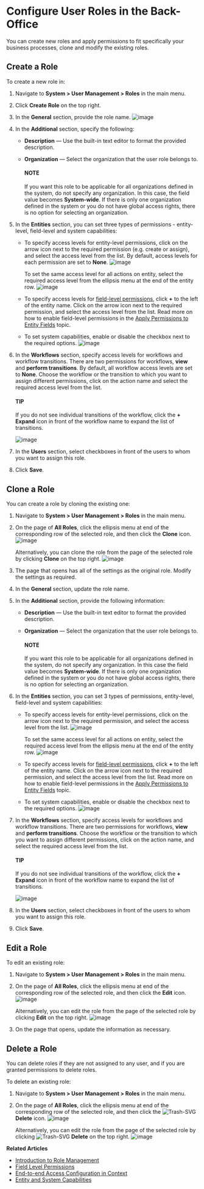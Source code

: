 <a id="user-guide-user-management-permissions-roles-interface"></a>

<a id="user-guide-user-management-permissions-roles-actions"></a>

# Configure User Roles in the Back-Office

You can create new roles and apply permissions to fit specifically your business processes, clone and modify the existing roles.

## Create a Role

To create a new role in:

1. Navigate to **System > User Management > Roles** in the main menu.
2. Click **Create Role** on the top right.
3. In the **General** section, provide the role name.
   ![image](user/img/system/user_management/create_new_role_from_scratch.png)
4. In the **Additional** section, specify the following:
   * **Description** — Use the built-in text editor to format the provided description.
   * **Organization** — Select the organization that the user role belongs to.

     #### NOTE
     If you want this role to be applicable for all organizations defined in the system, do not specify any organization. In this case, the field value becomes **System-wide**. If there is only one organization defined in the system or you do not have global access rights, there is no option for selecting an organization.
5. In the **Entities** section, you can set three types of permissions - entity-level, field-level and system capabilities:
   * To specify access levels for entity-level permissions, click on the arrow icon next to the required permission (e.g. create or assign), and select the access level from the list. By default, access levels for each permission are set to **None**.
     ![image](user/img/system/user_management/single_entity_level_permissions.png)

     To set the same access level for all actions on entity, select the required access level from the ellipsis menu at the end of the entity row.
     ![image](user/img/system/user_management/entity_level_permissions.png)
   * To specify access levels for [field-level permissions](field-level-acl.md#user-guide-user-management-permissions-roles-field-level-acl), click **+** to the left of the entity name. Click on the arrow icon next to the required permission, and select the access level from the list. Read more on how to enable field-level permissions in the [Apply Permissions to Entity Fields](field-level-acl.md#user-guide-user-management-permissions-roles-apply-field-level-acl) topic.
   * To set system capabilities, enable or disable the checkbox next to the required options.
     ![image](user/img/system/user_management/cloned_role_system_capabilities.png)
6. In the **Workflows** section, specify access levels for workflows and workflow transitions. There are two permissions for workflows, **view** and **perform transitions**. By default, all workflow access levels are set to **None**. Choose the workflow or the transition to which you want to assign different permissions, click on the action name and select the required access level from the list.

   #### TIP
   If you do not see individual transitions of the workflow, click the **+** **Expand** icon in front of the workflow name to expand the list of transitions.

   ![image](user/img/system/user_management/create_role_workflow_permissions.png)
7. In the **Users** section, select checkboxes in front of the users to whom you want to assign this role.
8. Click **Save**.

<a id="user-guide-user-management-permissions-roles-clone"></a>

## Clone a Role

You can create a role by cloning the existing one:

1. Navigate to **System > User Management > Roles** in the main menu.
2. On the page of **All Roles**, click the ellipsis menu at end of the corresponding row of the selected role, and then click the <i class="far fa-copy" aria-hidden="true"></i> **Clone** icon.
   ![image](user/img/system/user_management/clone_role_from_grid.png)

   Alternatively, you can clone the role from the page of the selected role by clicking <i class="far fa-copy" aria-hidden="true"></i> **Clone** on the top right.
   ![image](user/img/system/user_management/clone_role_from_role_page.png)
3. The page that opens has all of the settings as the original role. Modify the settings as required.
4. In the **General** section, update the role name.
5. In the **Additional** section, provide the following information:
   * **Description** — Use the built-in text editor to format the provided description.
   * **Organization** — Select the organization that the user role belongs to.

     #### NOTE
     If you want this role to be applicable for all organizations defined in the system, do not specify any organization. In this case the field value becomes **System-wide**. If there is only one organization defined in the system or you do not have global access rights, there is no option for selecting an organization.
6. In the **Entities** section, you can set 3 types of permissions, entity-level, field-level and system capabilities:
   * To specify access levels for entity-level permissions, click on the arrow icon next to the required permission, and select the access level from the list.
     ![image](user/img/system/user_management/single_entity_level_permissions.png)

     To set the same access level for all actions on entity, select the required access level from the ellipsis menu at the end of the entity row.
     ![image](user/img/system/user_management/entity_level_permissions.png)
   * To specify access levels for [field-level permissions](field-level-acl.md#user-guide-user-management-permissions-roles-field-level-acl), click **+** to the left of the entity name. Click on the arrow icon next to the required permission, and select the access level from the list. Read more on how to enable field-level permissions in the [Apply Permissions to Entity Fields](field-level-acl.md#user-guide-user-management-permissions-roles-apply-field-level-acl) topic.
   * To set system capabilities, enable or disable the checkbox next to the required options.
     ![image](user/img/system/user_management/cloned_role_system_capabilities.png)
7. In the **Workflows** section, specify access levels for workflows and workflow transitions. There are two permissions for workflows, **view** and **perform transitions**. Choose the workflow or the transition to which you want to assign different permissions, click on the action name, and select the required access level from the list.

   #### TIP
   If you do not see individual transitions of the workflow, click the **+** **Expand** icon in front of the workflow name to expand the list of transitions.

   ![image](user/img/system/user_management/create_role_workflow_permissions.png)
8. In the **Users** section, select checkboxes in front of the users to whom you want to assign this role.
9. Click **Save**.

<a id="user-guide-user-management-permissions-roles-edit"></a>

## Edit a Role

To edit an existing role:

1. Navigate to **System > User Management > Roles** in the main menu.
2. On the page of **All Roles**, click the ellipsis menu at end of the corresponding row of the selected role, and then click the <i class="fa fa-edit fa-lg" aria-hidden="true"></i> **Edit** icon.
   ![image](user/img/system/user_management/edit_role.png)

   Alternatively, you can edit the role from the page of the selected role by clicking <i class="fa fa-edit fa-lg" aria-hidden="true"></i> **Edit** on the top right.
   ![image](user/img/system/user_management/edit_role_from_role_page.png)
3. On the page that opens, update the information as necessary.

<a id="user-guide-user-management-permissions-roles-delete"></a>

## Delete a Role

You can delete roles if they are not assigned to any user, and if you are granted permissions to delete roles.

To delete an existing role:

1. Navigate to **System > User Management > Roles** in the main menu.
2. On the page of **All Roles**, click the ellipsis menu at end of the corresponding row of the selected role, and then click the ![Trash-SVG](_themes/sphinx_rtd_theme/static/svg-icons/trash.svg) **Delete** icon.
   ![image](user/img/system/user_management/delete_role.png)

   Alternatively, you can edit the role from the page of the selected role by clicking ![Trash-SVG](_themes/sphinx_rtd_theme/static/svg-icons/trash.svg) **Delete** on the top right.
   ![image](user/img/system/user_management/delete_role_from_page.png)

**Related Articles**

* [Introduction to Role Management](index.md#user-guide-user-management-permissions-roles)
* [Field Level Permissions](field-level-acl.md#user-guide-user-management-permissions-roles-field-level-acl)
* [End-to-end Access Configuration in Context](access-in-context.md#user-guide-user-management-permissions-roles-examples)
* [Entity and System Capabilities](admin-capabilities.md#admin-capabilities)

<!-- fa-bars = fa-navicon -->
<!-- Ic Tiles is used as Set As Default in saved views, and as tiles in display layout options -->
<!-- IcPencil refers to Rename in Commerce and Inline Editing in CRM -->
<!-- Check mark in the square. -->
<!-- SortDesc is also used as drop-down arrow -->
<!-- A -->
<!-- B -->
<!-- C -->
<!-- D -->
<!-- E -->
<!-- F -->
<!-- G -->
<!-- H -->
<!-- I -->
<!-- L -->
<!-- M -->
<!-- P -->
<!-- R -->
<!-- S -->
<!-- T -->
<!-- U -->
<!-- Z -->
